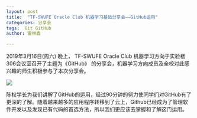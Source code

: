 ```yaml
---
layout: post
title:  "TF-SWUFE Oracle Club 机器学习基础分享会——GitHub运用"
categories: 分享会
tags:  Git GitHub
author: 雷林鑫

---
```

2019年3月16日(周六) 晚上，
TF-SWUFE Oracle Club 机器学习方向于实验楼306会议室召开了主题为《GitHub》
的分享会，机器学习方向成员及全校对此感兴趣的师生积极参与了本次分享会。

![](/img/2019-3-16-github.png)




陈权学长为我们讲解了GitHub的运用，经过90分钟的努力使同学们对GitHub有了更深的了解。随着越来越多的应用程序转移到了云上，Github已经成为了管理软件开发以及发现已有代码的首选方法，所以我们更应该去掌握和了解这门运用。
